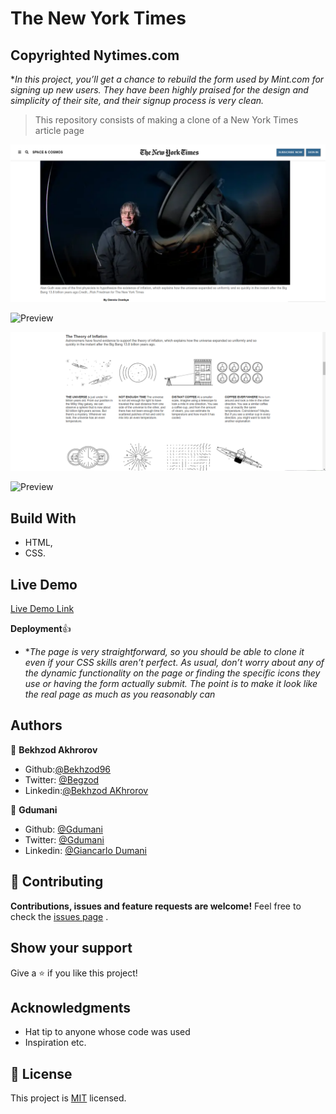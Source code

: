 # The New York Times

## Copyrighted Nytimes.com

\*_In this project, you’ll get a chance to rebuild the form used by Mint.com for signing up new users. They have been highly praised for the design and simplicity of their site, and their signup process is very clean._

> This repository consists of making a clone of a New York Times article page

![Preview](img/01.png?raw=true 'Title')

![Preview](https://rawcdn.githack.com/Bekhzod96/theNewYorkTimes/4e322c91d3a12ad8cc353f7ecfae5399ff8f0b95/img/02.png)

![Preview](img/03.png?raw=true 'Title')

![Preview](https://github.com/Bekhzod96/theNewYorkTimes/blob/feature/img/04.png)

## Build With

- HTML,
- CSS.

## Live Demo

[Live Demo Link](https://rawcdn.githack.com/Bekhzod96/theNewYorkTimes/d0581f55130b649d722e5d565545eb50594e5366/index.html)

**Deployment**:+1:

- \*_The page is very straightforward, so you should be able to clone it even if your CSS skills aren’t perfect. As usual, don’t worry about any of the dynamic functionality on the page or finding the specific icons they use or having the form actually submit. The point is to make it look like the real page as much as you reasonably can_

## Authors

👤 **Bekhzod Akhrorov**

- Github:[@Bekhzod96](https://github.com/Bekhzod96)
- Twitter: [ @Begzod](https://twitter.com/25d47e8987f740b)
- Linkedin:[@Bekhzod AKhrorov](https://www.linkedin.com/in/bekhzod-akhrorov-b24232113/)

👤 **Gdumani**

- Github: [@Gdumani](https://github.com/gdumani)
- Twitter: [@Gdumani](https://twitter.com/gdumani1)
- Linkedin: [@Giancarlo Dumani](https://www.linkedin.com/in/giancarlo-dumani-a7364a1a1/)

## 🤝 Contributing

**Contributions, issues and feature requests are welcome!**
Feel free to check the [issues page](https://github.com/Bekhzod96/MintSignUp/blob/feature-1/index.html) .

## Show your support

Give a ⭐️ if you like this project!

## Acknowledgments

- Hat tip to anyone whose code was used
- Inspiration etc.

## 📝 License

This project is [MIT](lic.url) licensed.
